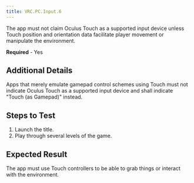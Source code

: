 ```yaml
---
title: VRC.PC.Input.6
---
```

The app must not claim Oculus Touch as a supported input device unless Touch position and orientation data facilitate player movement or manipulate the environment.

**Required** - Yes

## Additional Details

Apps that merely emulate gamepad control schemes using Touch must not indicate Oculus Touch as a supported input device and shall indicate "Touch (as Gamepad)" instead.

## Steps to Test

1. Launch the title.
2. Play through several levels of the game.
## Expected Result

The app must use Touch controllers to be able to grab things or interact with the environment.

